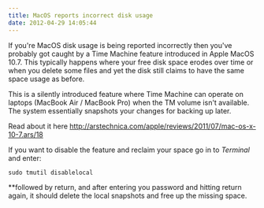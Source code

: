 ```yaml
---
title: MacOS reports incorrect disk usage
date: 2012-04-29 14:05:44
---
```


If you're MacOS disk usage is being reported incorrectly then you've
probably got caught by a Time Machine feature introduced in Apple MacOS
10.7. This typically happens where your free disk space erodes over time
or when you delete some files and yet the disk still claims to have the
same space usage as before.

This is a silently introduced feature where Time Machine can operate on laptops (MacBook Air / MacBook Pro) when the TM volume isn't
available. The system essentially snapshots your changes for backing up
later.

Read about it
here <http://arstechnica.com/apple/reviews/2011/07/mac-os-x-10-7.ars/18>

If you want to disable the feature and reclaim your space go in to
_Terminal_ and
enter:

    sudo tmutil disablelocal

\*\*followed by return, and after entering you password and hitting return
again, it should delete the local snapshots and free up the missing
space.
